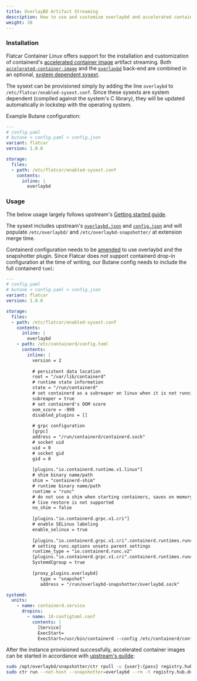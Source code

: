 ```yaml
---
title: OverlayBD Artifact Streaming
description: How to use and customize overlaybd and accelerated container image artifact streaming
weight: 30
---
```


### Installation

Flatcar Container Linux offers support for the installation and customization of containerd's [accelerated container image](https://containerd.github.io/overlaybd/#/) artifact streaming.
Both [`accelerated-container-image`](https://github.com/containerd/accelerated-container-image) and the [`overlaybd`](https://github.com/containerd/overlaybd/) back-end are combined in an optional, [system dependent sysext][official-sysext].

The sysext can be provisioned simply by adding the line `overlaybd` to `/etc/flatcar/enabled-sysext.conf`.
Since these sysexts are system dependent (compiled against the system's C library), they will be updated automatically in lockstep with the operating system.

Example Butane configuration:
```yaml
---
# config.yaml
# butane < config.yaml > config.json
variant: flatcar
version: 1.0.0

storage:
  files:
  - path: /etc/flatcar/enabled-sysext.conf
    contents:
      inline: |
        overlaybd
```

### Usage

The below usage largely follows upstream's [Getting started guide](https://github.com/containerd/accelerated-container-image/blob/main/docs/QUICKSTART.md).

The sysext includes upstream's [`overlaybd.json`](https://github.com/containerd/overlaybd/blob/main/src/example_config/overlaybd.json) and
[`config.json`](https://github.com/containerd/accelerated-container-image/blob/main/script/config.json) and will populate `/etc/overlaybd/` and `/etc/overlaybd-snapshotter/`
at extension merge time.

Containerd configuration needs to be [amended](https://github.com/containerd/accelerated-container-image/blob/main/docs/QUICKSTART.md#containerd) to use overlaybd and the snapshotter plugin.
Since Flatcar does not support containerd drop-in configuration at the time of writing, our Butane config needs to include the full containerd `toml`:
```yaml
---
# config.yaml
# butane < config.yaml > config.json
variant: flatcar
version: 1.0.0

storage:
  files:
  - path: /etc/flatcar/enabled-sysext.conf
    contents:
      inline: |
        overlaybd
    - path: /etc/containerd/config.toml
      contents:
        inline: |
          version = 2
          
          # persistent data location
          root = "/var/lib/containerd"
          # runtime state information
          state = "/run/containerd"
          # set containerd as a subreaper on linux when it is not running as PID 1
          subreaper = true
          # set containerd's OOM score
          oom_score = -999
          disabled_plugins = []
          
          # grpc configuration
          [grpc]
          address = "/run/containerd/containerd.sock"
          # socket uid
          uid = 0
          # socket gid
          gid = 0
          
          [plugins."io.containerd.runtime.v1.linux"]
          # shim binary name/path
          shim = "containerd-shim"
          # runtime binary name/path
          runtime = "runc"
          # do not use a shim when starting containers, saves on memory but
          # live restore is not supported
          no_shim = false
          
          [plugins."io.containerd.grpc.v1.cri"]
          # enable SELinux labeling
          enable_selinux = true
          
          [plugins."io.containerd.grpc.v1.cri".containerd.runtimes.runc]
          # setting runc.options unsets parent settings
          runtime_type = "io.containerd.runc.v2"
          [plugins."io.containerd.grpc.v1.cri".containerd.runtimes.runc.options]
          SystemdCgroup = true
          
          [proxy_plugins.overlaybd]
             type = "snapshot"
             address = "/run/overlaybd-snapshotter/overlaybd.sock"

systemd:
  units:
    - name: containerd.service
      dropins:
        - name: 10-configtoml.conf
          contents: |
            [Service]
            ExecStart=
            ExecStart=/usr/bin/containerd --config /etc/containerd/config.toml
```

After the instance provisioned successfully, accelerated container images can be started in accordance with [upstream's guilde](https://github.com/containerd/accelerated-container-image/blob/main/docs/QUICKSTART.md#run-overlaybd-images):
```bash
sudo /opt/overlaybd/snapshotter/ctr rpull -u {user}:{pass} registry.hub.docker.com/overlaybd/redis:6.2.1_obd
sudo ctr run --net-host --snapshotter=overlaybd --rm -t registry.hub.docker.com/overlaybd/redis:6.2.1_obd demo
```


[official-sysext]: https://www.flatcar.org/docs/latest/provisioning/sysext/#flatcar-release-extensions-official
